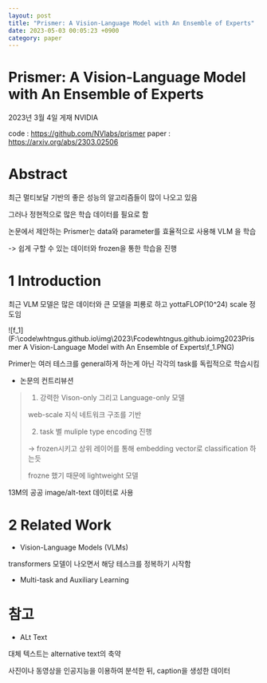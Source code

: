 ```yaml
---
layout: post
title: "Prismer: A Vision-Language Model with An Ensemble of Experts"
date: 2023-05-03 00:05:23 +0900
category: paper
---
```


# Prismer: A Vision-Language Model with An Ensemble of Experts

2023년 3월 4일 게재 
NVIDIA

code : https://github.com/NVlabs/prismer
paper : https://arxiv.org/abs/2303.02506



# Abstract

최근 멀티보달 기반의 좋은 성능의 알고리즘들이 많이 나오고 있음 

그러나 정현적으로 많은 학습 데이터를 필요로 함 

논문에서 제안하는 Prismer는 data와 parameter를 효율적으로 사용해 VLM 을 학습 

-> 쉽게 구할 수 있는 데이터와 frozen을 통한 학습을 진행

# 1 Introduction

최근 VLM 모델은 많은 데이터와 큰 모델을 피룡로 하고 yottaFLOP(10^24) scale 정도임 

![f_1](F:\code\whtngus.github.io\img\2023\Fcodewhtngus.github.ioimg2023Prismer A Vision-Language Model with An Ensemble of Experts\f_1.PNG)

Primer는 여러 테스크를 general하게 하는게 아닌 각각의 task를 독립적으로 학습시킴 

- 논문의 컨트리뷰션

> 1. 강력한 Vison-only 그리고 Language-only 모델 
>
> web-scale 지식 네트워크 구조를 기반
>
> 2. task 별 muliple type encoding 진행
>
> -> frozen시키고 상위 레이어를 통해 embedding vector로 classification 하는듯
>
> frozne 했기 때문에 lightweight 모델

13M의 공공 image/alt-text 데이터로 사용

# 2 Related Work

- Vision-Language Models (VLMs) 

transformers 모델이 나오면서 해당 테스크를 정복하기 시작함 

- Multi-task and Auxiliary Learning









# 참고

- ALt Text

대체 텍스트는 alternative text의 축약

사진이나 동영상을 인공지능을 이용하여 분석한 뒤, caption을 생성한 데이터

